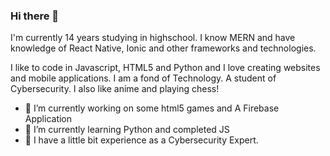 ### Hi there 👋

I'm currently 14 years studying in highschool.
I know MERN and have knowledge of React Native, Ionic and other frameworks and technologies.

I like to code in Javascript, HTML5 and Python and I love creating websites and mobile applications. I am a fond of Technology. A student of Cybersecurity. I also like anime and playing chess!

- 🔭 I’m currently working on some html5 games and A Firebase Application
- 🌱 I’m currently learning Python and completed JS
- 🤖 I have a little bit experience as a Cybersecurity Expert.
